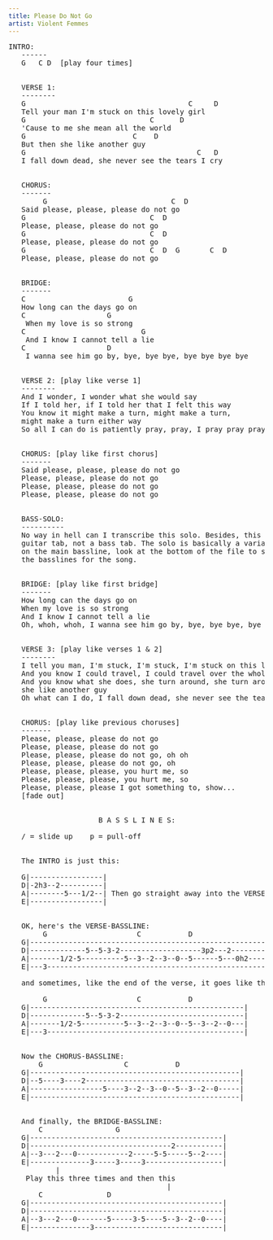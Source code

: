 ```yaml
---
title: Please Do Not Go
artist: Violent Femmes
---
```

<pre>
INTRO:
   ------
   G   C D  [play four times]
   
   
   VERSE 1:
   --------
   G                                      C     D
   Tell your man I'm stuck on this lovely girl
   G                             C      D
   'Cause to me she mean all the world
   G                         C    D
   But then she like another guy
   G                                        C   D
   I fall down dead, she never see the tears I cry
   
   
   CHORUS:
   -------
        G                             C  D
   Said please, please, please do not go
   G                             C  D
   Please, please, please do not go
   G                             C  D
   Please, please, please do not go
   G                             C  D  G       C  D
   Please, please, please do not go
   
   
   BRIDGE:
   -------
   C                        G
   How long can the days go on
   C                   G
    When my love is so strong
   C                           G
    And I know I cannot tell a lie
   C                   D
    I wanna see him go by, bye, bye bye, bye bye bye bye
   
   
   VERSE 2: [play like verse 1]
   --------
   And I wonder, I wonder what she would say
   If I told her, if I told her that I felt this way
   You know it might make a turn, might make a turn,
   might make a turn either way
   So all I can do is patiently pray, pray, I pray pray pray
   
   
   CHORUS: [play like first chorus]
   -------
   Said please, please, please do not go
   Please, please, please do not go
   Please, please, please do not go
   Please, please, please do not go
   
   
   BASS-SOLO:
   ----------
   No way in hell can I transcribe this solo. Besides, this is a
   guitar tab, not a bass tab. The solo is basically a variation
   on the main bassline, look at the bottom of the file to see
   the basslines for the song.
   
   
   BRIDGE: [play like first bridge]
   -------
   How long can the days go on
   When my love is so strong
   And I know I cannot tell a lie
   Oh, whoh, whoh, I wanna see him go by, bye, bye bye, bye bye bye bye
   
   
   VERSE 3: [play like verses 1 & 2]
   --------
   I tell you man, I'm stuck, I'm stuck, I'm stuck on this lovely girl
   And you know I could travel, I could travel over the whole world
   And you know what she does, she turn around, she turn around
   she like another guy
   Oh what can I do, I fall down dead, she never see the tears I cry
   
   
   CHORUS: [play like previous choruses]
   -------
   Please, please, please do not go
   Please, please, please do not go
   Please, please, please do not go, oh oh
   Please, please, please do not go, oh
   Please, please, please, you hurt me, so
   Please, please, please, you hurt me, so
   Please, please, please I got something to, show...
   [fade out]
   
   
                     B A S S L I N E S:
   
   / = slide up    p = pull-off
   
   
   The INTRO is just this:
   
   G|-----------------|
   D|-2h3--2----------|
   A|--------5---1/2--| Then go straight away into the VERSE-BASSLINE.
   E|-----------------|
   
   
   OK, here's the VERSE-BASSLINE:
        G                     C           D
   G|-------------------------------------------------------|
   D|-------------5--5-3-2-------------------3p2---2--------|
   A|-------1/2-5----------5--3--2--3--0--5------5---0h2----|
   E|---3---------------------------------------------------|
   
   and sometimes, like the end of the verse, it goes like this:
   
        G                     C           D
   G|--------------------------------------------------|
   D|-------------5--5-3-2-----------------------------|
   A|-------1/2-5----------5--3--2--3--0--5--3--2--0---|
   E|---3----------------------------------------------|
   
   
   Now the CHORUS-BASSLINE:
       G                   C           D
   G|-------------------------------------------------|
   D|--5----3----2------------------------------------|
   A|-----------------5----3--2--3--0--5--3--2--0-----|
   E|-------------------------------------------------|
   
   
   And finally, the BRIDGE-BASSLINE:
       C                 G
   G|---------------------------------------------|
   D|---------------------------------2-----------|
   A|--3---2---0------------2-----5-5-----5--2----|
   E|--------------3-----3-----3------------------|
           |
    Play this three times and then this
                                     |
       C               D
   G|---------------------------------------------|
   D|---------------------------------------------|
   A|--3---2---0-------5-----3-5----5--3--2--0----|
   E|--------------3------------------------------|

</pre>
   
